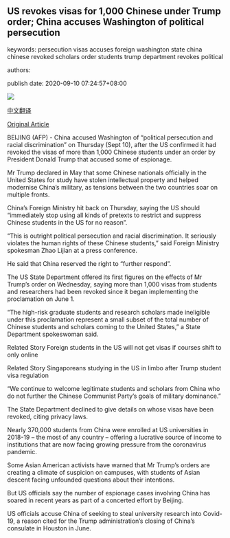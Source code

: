 ## US revokes visas for 1,000 Chinese under Trump order; China accuses Washington of political persecution

keywords: persecution visas accuses foreign washington state china chinese revoked scholars order students trump department revokes political

authors: 

publish date: 2020-09-10 07:24:57+08:00

![](https://www.straitstimes.com/sites/default/files/styles/x_large/public/articles/2020/09/10/nz_ch_100926.jpg?itok=JKdueSNB)

[中文翻译](US%20revokes%20visas%20for%201%2C000%20Chinese%20under%20Trump%20order%3B%20China%20accuses%20Washington%20of%20political%20persecution_zh.md)

[Original Article](https://www.straitstimes.com/asia/east-asia/us-revokes-visas-for-1000-chinese-under-trump-order)

BEIJING (AFP) - China accused Washington of “political persecution and racial discrimination” on Thursday (Sept 10), after the US confirmed it had revoked the visas of more than 1,000 Chinese students under an order by President Donald Trump that accused some of espionage.

Mr Trump declared in May that some Chinese nationals officially in the United States for study have stolen intellectual property and helped modernise China’s military, as tensions between the two countries soar on multiple fronts.

China’s Foreign Ministry hit back on Thursday, saying the US should “immediately stop using all kinds of pretexts to restrict and suppress Chinese students in the US for no reason”.

“This is outright political persecution and racial discrimination. It seriously violates the human rights of these Chinese students,” said Foreign Ministry spokesman Zhao Lijian at a press conference.

He said that China reserved the right to “further respond”.

The US State Department offered its first figures on the effects of Mr Trump’s order on Wednesday, saying more than 1,000 visas from students and researchers had been revoked since it began implementing the proclamation on June 1.

“The high-risk graduate students and research scholars made ineligible under this proclamation represent a small subset of the total number of Chinese students and scholars coming to the United States,” a State Department spokeswoman said.

Related Story Foreign students in the US will not get visas if courses shift to only online

Related Story Singaporeans studying in the US in limbo after Trump student visa regulation

“We continue to welcome legitimate students and scholars from China who do not further the Chinese Communist Party’s goals of military dominance.”

The State Department declined to give details on whose visas have been revoked, citing privacy laws.

Nearly 370,000 students from China were enrolled at US universities in 2018-19 – the most of any country – offering a lucrative source of income to institutions that are now facing growing pressure from the coronavirus pandemic.

Some Asian American activists have warned that Mr Trump’s orders are creating a climate of suspicion on campuses, with students of Asian descent facing unfounded questions about their intentions.

But US officials say the number of espionage cases involving China has soared in recent years as part of a concerted effort by Beijing.

US officials accuse China of seeking to steal university research into Covid-19, a reason cited for the Trump administration’s closing of China’s consulate in Houston in June.